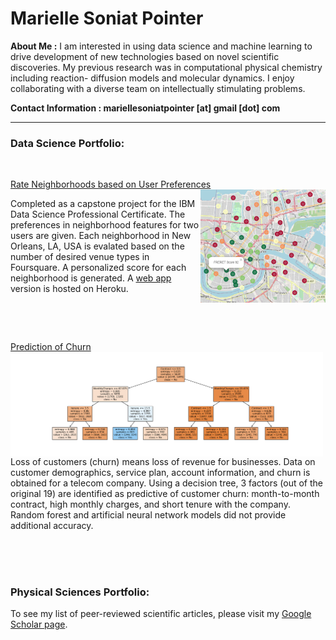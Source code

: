 # Marielle Soniat Pointer

**About Me :**
I am interested in using data science and machine learning to drive development of new technologies based on 
novel scientific discoveries. My previous research was in computational physical chemistry including reaction-
diffusion models and molecular dynamics. I enjoy collaborating with a diverse team on intellectually stimulating
problems. 

**Contact Information : mariellesoniatpointer [at] gmail [dot] com**

---

### Data Science Portfolio:

<br />

[Rate Neighborhoods based on User Preferences](https://mariellesp.github.io/Rate-Neighborhoods/)   
         <img src="./images/ratings02.PNG" align="right" width="200">

   Completed as a capstone project for the IBM Data Science Professional Certificate. The preferences in neighborhood features for two users are given. Each neighborhood in New Orleans, LA, USA is evalated based on the number of desired venue types in Foursquare. A personalized score for each neighborhood is generated. A [web app](https://rate-neighborhoods-app.herokuapp.com/) version is hosted on Heroku. 
<br clear="right"/> 
 
<br />
<br />

[Prediction of Churn](https://mariellesp.github.io/Churn-DecisionTree/) 
         <img src="./images/tree3.png" align="left" width="500">
         
   Loss of customers (churn) means loss of revenue for businesses. Data on customer demographics, service plan, account information, and churn is obtained for a telecom company. Using a decision tree, 3 factors (out of the original 19) are identified as predictive of customer churn: month-to-month contract, high monthly charges, and short tenure with the company. Random forest and artificial neural network models did not provide additional accuracy. 

<br clear="left"/> 

<br />
<br />

### Physical Sciences Portfolio:
To see my list of peer-reviewed scientific articles, please visit my [Google Scholar page](https://scholar.google.com/citations?hl=en&user=F08h7FwAAAAJ&view_op=list_works&sortby=pubdate).
